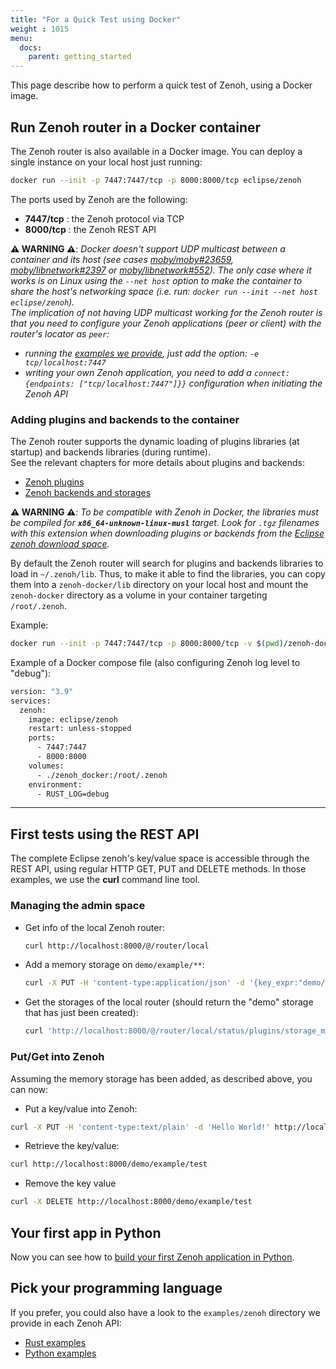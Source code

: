 ```yaml
---
title: "For a Quick Test using Docker"
weight : 1015
menu:
  docs:
    parent: getting_started
---
```


This page describe how to perform a quick test of Zenoh, using a Docker image.

## Run Zenoh router in a Docker container

The Zenoh router is also available in a Docker image. You can deploy a single instance on your local host just running:
```bash
docker run --init -p 7447:7447/tcp -p 8000:8000/tcp eclipse/zenoh
```

The ports used by Zenoh are the following:

  - **7447/tcp** : the Zenoh protocol via TCP
  - **8000/tcp** : the Zenoh REST API

**⚠️ WARNING ⚠️**: _Docker doesn't support UDP multicast between a container and its host (see cases [moby/moby#23659](https://github.com/moby/moby/issues/23659), [moby/libnetwork#2397](https://github.com/moby/libnetwork/issues/2397) or [moby/libnetwork#552](https://github.com/moby/libnetwork/issues/552)). The only case where it works is on Linux using the `--net host` option to make the container to share the host's networking space (i.e. run: `docker run --init --net host eclipse/zenoh`)._  
_The implication of not having UDP multicast working for the Zenoh router is that you need to configure your Zenoh applications (peer or client) with the router's locator as `peer`:_
  - _running the [examples we provide](##pick-your-programming-language), just add the option: `-e tcp/localhost:7447`_
  - _writing your own Zenoh application, you need to add a `connect: {endpoints: ["tcp/localhost:7447"]}}` configuration when initiating the Zenoh API_

### Adding plugins and backends to the container

The Zenoh router supports the dynamic loading of plugins libraries (at startup) and backends libraries (during runtime).  
See the relevant chapters for more details about plugins and backends:
 - [Zenoh plugins](../../manual/plugins)
 - [Zenoh backends and storages](../../manual/backends)

**⚠️ WARNING ⚠️**: _To be compatible with Zenoh in Docker, the libraries must be compiled for **`x86_64-unknown-linux-musl`** target. Look for `.tgz` filenames with this extension when downloading plugins or backends from the [Eclipse zenoh download space](https://download.eclipse.org/zenoh)._

By default the Zenoh router will search for plugins and backends libraries to load in `~/.zenoh/lib`. Thus, to make it able to find the libraries, you can copy them into a `zenoh-docker/lib` directory on your local host and mount the `zenoh-docker` directory as a volume in your container targeting `/root/.zenoh`.

Example:
```bash
docker run --init -p 7447:7447/tcp -p 8000:8000/tcp -v $(pwd)/zenoh-docker:/root/.zenoh eclipse/zenoh
```

Example of a Docker compose file (also configuring Zenoh log level to "debug"):
```bash
version: "3.9"
services:
  zenoh:
    image: eclipse/zenoh
    restart: unless-stopped
    ports:
      - 7447:7447
      - 8000:8000
    volumes:
      - ./zenoh_docker:/root/.zenoh
    environment:
      - RUST_LOG=debug
```


--------------------------------
## First tests using the REST API

The complete Eclipse zenoh's key/value space is accessible through the REST API, using regular HTTP GET, PUT and DELETE methods. In those examples, we use the **curl** command line tool.

### Managing the admin space

 * Get info of the local Zenoh router:
   ```bash
   curl http://localhost:8000/@/router/local
   ```
 * Add a memory storage on `demo/example/**`:
   ```bash
   curl -X PUT -H 'content-type:application/json' -d '{key_expr:"demo/example/**", volume: "memory"}' http://localhost:8000/@/router/local/config/plugins/storage_manager/storages/demo
   ```
 * Get the storages of the local router (should return the "demo" storage that has just been created):
   ```bash
   curl 'http://localhost:8000/@/router/local/status/plugins/storage_manager/storages/*'
   ```

### Put/Get into Zenoh
Assuming the memory storage has been added, as described above, you can now:

 * Put a key/value into Zenoh:
  ```bash
  curl -X PUT -H 'content-type:text/plain' -d 'Hello World!' http://localhost:8000/demo/example/test
  ```
 * Retrieve the key/value:
  ```bash
  curl http://localhost:8000/demo/example/test
  ```
 * Remove the key value
  ```bash
  curl -X DELETE http://localhost:8000/demo/example/test
  ```

## Your first app in Python

Now you can see how to [build your first Zenoh application in Python](../first-app).

## Pick your programming language

If you prefer, you could also have a look to the `examples/zenoh` directory we provide in each Zenoh API:
- [Rust examples](https://github.com/eclipse-zenoh/zenoh/tree/master/zenoh/examples/zenoh)
- [Python examples](https://github.com/eclipse-zenoh/zenoh-python/tree/master/examples/zenoh)
